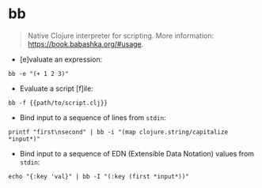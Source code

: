 # bb

> Native Clojure interpreter for scripting.
> More information: <https://book.babashka.org/#usage>.

- [e]valuate an expression:

`bb -e "(+ 1 2 3)"`

- Evaluate a script [f]ile:

`bb -f {{path/to/script.clj}}`

- Bind input to a sequence of lines from `stdin`:

`printf "first\nsecond" | bb -i "(map clojure.string/capitalize *input*)"`

- Bind input to a sequence of EDN (Extensible Data Notation) values from `stdin`:

`echo "{:key 'val}" | bb -I "(:key (first *input*))"`

